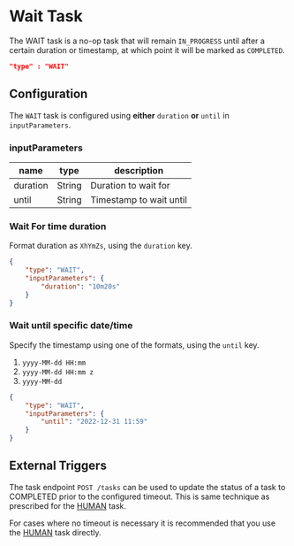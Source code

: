 # Wait Task
The WAIT task is a no-op task that will remain `IN_PROGRESS` until after a certain duration or timestamp, at which point it will be marked as `COMPLETED`.

```json
"type" : "WAIT"
```

## Configuration
The `WAIT` task is configured using **either** `duration` **or** `until` in `inputParameters`.

### inputParameters
| name     | type   | description             |
| -------- | ------ | ----------------------- |
| duration | String | Duration to wait for    |
| until    | String | Timestamp to wait until |

### Wait For time duration

Format duration as ```XhYmZs```, using the `duration` key.

```json
{
	"type": "WAIT",
	"inputParameters": {
		"duration": "10m20s"
	}
}
```

### Wait until specific date/time

Specify the timestamp using one of the formats, using the `until` key.

1. ```yyyy-MM-dd HH:mm```
2. ```yyyy-MM-dd HH:mm z```
3. ```yyyy-MM-dd```

```json
{
	"type": "WAIT",
	"inputParameters": {
		"until": "2022-12-31 11:59"
	}
}
```
## External Triggers

The task endpoint `POST /tasks` can be used to update the status of a task to COMPLETED prior to the configured timeout. This is
same technique as prescribed for the [HUMAN](human-task.md#completing) task.

For cases where no timeout is necessary it is recommended that you use the [HUMAN](human-task.md) task directly.

